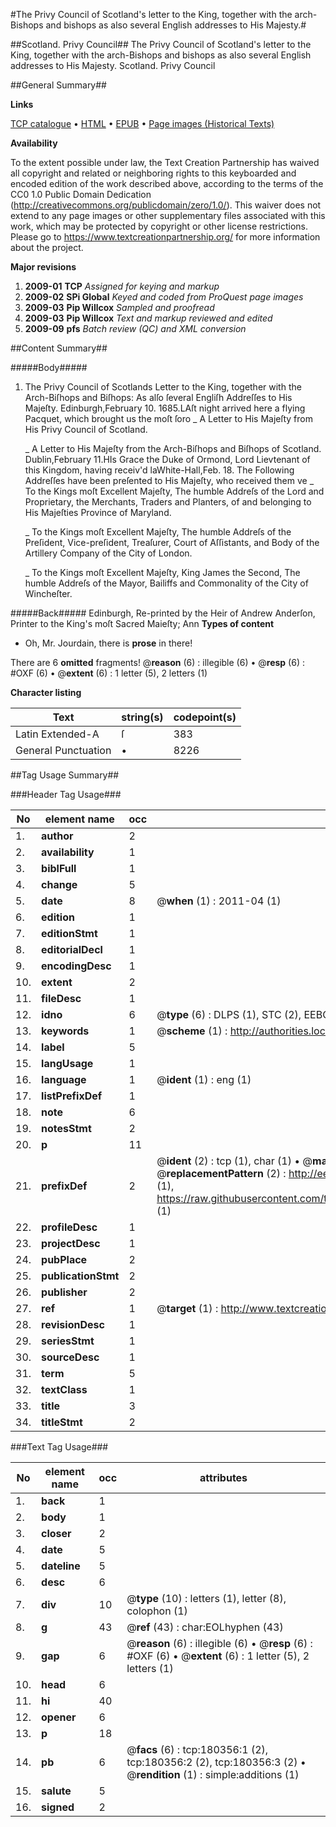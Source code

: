 #The Privy Council of Scotland's letter to the King, together with the arch-Bishops and bishops as also several English addresses to His Majesty.#

##Scotland. Privy Council##
The Privy Council of Scotland's letter to the King, together with the arch-Bishops and bishops as also several English addresses to His Majesty.
Scotland. Privy Council

##General Summary##

**Links**

[TCP catalogue](http://www.ota.ox.ac.uk/tcp/)  • 
[HTML](http://tei.it.ox.ac.uk/tcp/Texts-HTML/free/B05/B05380.html)  • 
[EPUB](http://tei.it.ox.ac.uk/tcp/Texts-EPUB/free/B05/B05380.epub) • 
[Page images (Historical Texts)](https://historicaltexts.jisc.ac.uk/eebo-53981575e)

**Availability**

To the extent possible under law, the Text Creation Partnership has waived all copyright and related or neighboring rights to this keyboarded and encoded edition of the work described above, according to the terms of the CC0 1.0 Public Domain Dedication (http://creativecommons.org/publicdomain/zero/1.0/). This waiver does not extend to any page images or other supplementary files associated with this work, which may be protected by copyright or other license restrictions. Please go to https://www.textcreationpartnership.org/ for more information about the project.

**Major revisions**

1. __2009-01__ __TCP__ *Assigned for keying and markup*
1. __2009-02__ __SPi Global__ *Keyed and coded from ProQuest page images*
1. __2009-03__ __Pip Willcox__ *Sampled and proofread*
1. __2009-03__ __Pip Willcox__ *Text and markup reviewed and edited*
1. __2009-09__ __pfs__ *Batch review (QC) and XML conversion*

##Content Summary##

#####Body#####

1. The Privy Council of Scotlands Letter to the King, together with the Arch-Biſhops and Biſhops: As alſo ſeveral Engliſh Addreſſes to His Majeſty.
Edinburgh,February 10. 1685.LAſt night arrived here a flying Pacquet, which brought us the moſt ſoro
    _ A Letter to His Majeſty from His Privy Council of Scotland.

    _ A Letter to His Majeſty from the Arch-Biſhops and Biſhops of Scotland.
Dublin,February 11.HIs Grace the Duke of Ormond, Lord Lievtenant of this Kingdom, having receiv'd laWhite-Hall,Feb. 18. The Following Addreſſes have been preſented to His Majeſty, who received them ve
    _ To the Kings moſt Excellent Majeſty, The humble Addreſs of the Lord and Proprietary, the Merchants, Traders and Planters, of and belonging to His Majeſties Province of Maryland.

    _ To the Kings moſt Excellent Majeſty, The humble Addreſs of the Preſident, Vice-preſident, Treaſurer, Court of Aſſistants, and Body of the Artillery Company of the City of London.

    _ To the Kings moſt Excellent Majeſty, King James the Second, The humble Addreſs of the Mayor, Bailiffs and Commonality of the City of Wincheſter.

#####Back#####
Edinburgh, Re-printed by the Heir of Andrew Anderſon, Printer to the King's moſt Sacred Maieſty; Ann
**Types of content**

  * Oh, Mr. Jourdain, there is **prose** in there!

There are 6 **omitted** fragments! 
 @__reason__ (6) : illegible (6)  •  @__resp__ (6) : #OXF (6)  •  @__extent__ (6) : 1 letter (5), 2 letters (1)

**Character listing**


|Text|string(s)|codepoint(s)|
|---|---|---|
|Latin Extended-A|ſ|383|
|General Punctuation|•|8226|

##Tag Usage Summary##

###Header Tag Usage###

|No|element name|occ|attributes|
|---|---|---|---|
|1.|__author__|2||
|2.|__availability__|1||
|3.|__biblFull__|1||
|4.|__change__|5||
|5.|__date__|8| @__when__ (1) : 2011-04 (1)|
|6.|__edition__|1||
|7.|__editionStmt__|1||
|8.|__editorialDecl__|1||
|9.|__encodingDesc__|1||
|10.|__extent__|2||
|11.|__fileDesc__|1||
|12.|__idno__|6| @__type__ (6) : DLPS (1), STC (2), EEBO-CITATION (1), OCLC (1), VID (1)|
|13.|__keywords__|1| @__scheme__ (1) : http://authorities.loc.gov/ (1)|
|14.|__label__|5||
|15.|__langUsage__|1||
|16.|__language__|1| @__ident__ (1) : eng (1)|
|17.|__listPrefixDef__|1||
|18.|__note__|6||
|19.|__notesStmt__|2||
|20.|__p__|11||
|21.|__prefixDef__|2| @__ident__ (2) : tcp (1), char (1)  •  @__matchPattern__ (2) : ([0-9\-]+):([0-9IVX]+) (1), (.+) (1)  •  @__replacementPattern__ (2) : http://eebo.chadwyck.com/downloadtiff?vid=$1&page=$2 (1), https://raw.githubusercontent.com/textcreationpartnership/Texts/master/tcpchars.xml#$1 (1)|
|22.|__profileDesc__|1||
|23.|__projectDesc__|1||
|24.|__pubPlace__|2||
|25.|__publicationStmt__|2||
|26.|__publisher__|2||
|27.|__ref__|1| @__target__ (1) : http://www.textcreationpartnership.org/docs/. (1)|
|28.|__revisionDesc__|1||
|29.|__seriesStmt__|1||
|30.|__sourceDesc__|1||
|31.|__term__|5||
|32.|__textClass__|1||
|33.|__title__|3||
|34.|__titleStmt__|2||


###Text Tag Usage###

|No|element name|occ|attributes|
|---|---|---|---|
|1.|__back__|1||
|2.|__body__|1||
|3.|__closer__|2||
|4.|__date__|5||
|5.|__dateline__|5||
|6.|__desc__|6||
|7.|__div__|10| @__type__ (10) : letters (1), letter (8), colophon (1)|
|8.|__g__|43| @__ref__ (43) : char:EOLhyphen (43)|
|9.|__gap__|6| @__reason__ (6) : illegible (6)  •  @__resp__ (6) : #OXF (6)  •  @__extent__ (6) : 1 letter (5), 2 letters (1)|
|10.|__head__|6||
|11.|__hi__|40||
|12.|__opener__|6||
|13.|__p__|18||
|14.|__pb__|6| @__facs__ (6) : tcp:180356:1 (2), tcp:180356:2 (2), tcp:180356:3 (2)  •  @__rendition__ (1) : simple:additions (1)|
|15.|__salute__|5||
|16.|__signed__|2||
